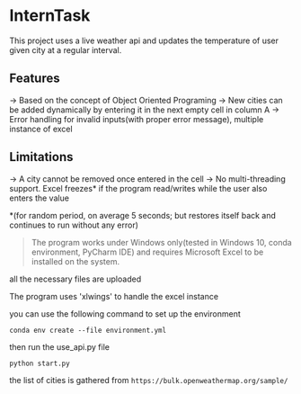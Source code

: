 # InternTask

This project uses a live weather api and updates the temperature of user given city at a regular interval. 

## Features
-> Based on the concept of Object Oriented Programing
-> New cities can be added dynamically by entering it in the next empty cell in column A 
-> Error handling for invalid inputs(with proper error message), multiple instance of excel

## Limitations
-> A city cannot be removed once entered in the cell
-> No multi-threading support. Excel freezes* if the program read/writes while the user also enters the value

*(for random period, on average 5 seconds; but restores itself back and continues to run without any error)


> The program works under Windows only(tested in Windows 10, conda environment, PyCharm IDE) and requires Microsoft Excel to be installed on the system.

all the necessary files are uploaded

The program uses 'xlwings' to handle the excel instance

you can use the following command to set up the environment

`conda env create --file environment.yml`

then run the use_api.py file

`python start.py`


the list of cities is gathered from `https://bulk.openweathermap.org/sample/`
